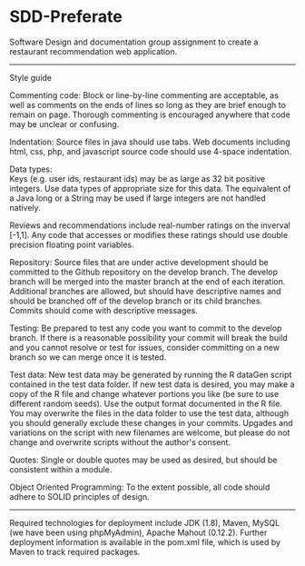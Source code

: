 # SDD-Preferate
Software Design and documentation group assignment to create a restaurant recommendation web application.

--------------------------------------------------------------------------
Style guide

Commenting code:  Block or line-by-line commenting are acceptable, as well as comments on the ends of lines so long as they are brief enough to remain on page.  Thorough commenting is encouraged anywhere that code may be unclear or confusing.

Indentation:  Source files in java should use tabs.  Web documents including html, css, php, and javascript source code should use 4-space indentation.

Data types:  
Keys (e.g. user ids, restaurant ids) may be as large as 32 bit positive integers.  Use data types of appropriate size for this data.  The equivalent of a Java long or a String may be used if large integers are not handled natively.

Reviews and recommendations include real-number ratings on the inverval [-1,1].  Any code that accesses or modifies these ratings should use double precision floating point variables.

Repository:  Source files that are under active development should be committed to the Github repository on the develop branch.  The develop branch will be merged into the master branch at the end of each iteration.  Additional branches are allowed, but should have descriptive names and should be branched off of the develop branch or its child branches.  Commits should come with descriptive messages.

Testing:  Be prepared to test any code you want to commit to the develop branch.  If there is a reasonable possibility your commit will break the build and you cannot resolve or test for issues, consider committing on a new branch so we can merge once it is tested.

Test data:  New test data may be generated by running the R dataGen script contained in the test data folder.  If new test data is desired, you may make a copy of the R file and change whatever portions you like (be sure to use different random seeds).  Use the output format documented in the R file.  You may overwrite the files in the data folder to use the test data, although you should generally exclude these changes in your commits.  Upgades and variations on the script with new filenames are welcome, but please do not change and overwrite scripts without the author's consent.

Quotes:  Single or double quotes may be used as desired, but should be consistent within a module.

Object Oriented Programming:  To the extent possible, all code should adhere to SOLID principles of design.

----------------------------------------------------------------------------------

Required technologies for deployment include JDK (1.8), Maven, MySQL (we have been using phpMyAdmin), Apache Mahout (0.12.2).  Further deployment information is available in the pom.xml file, which is used by Maven to track required packages.


